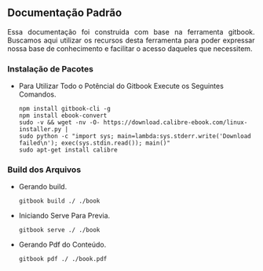 ## Documentação Padrão

<p style="text-align: justify;">
Essa documentação foi construida com base na ferramenta gitbook. Buscamos aqui utilizar os recursos desta ferramenta para poder expressar nossa base de conhecimento e facilitar o acesso daqueles que necessitem.
</p>

### Instalação de Pacotes

- Para Utilizar Todo o Potêncial do Gitbook Execute os Seguintes Comandos.

      npm install gitbook-cli -g
      npm install ebook-convert
      sudo -v && wget -nv -O- https://download.calibre-ebook.com/linux-installer.py | 
      sudo python -c "import sys; main=lambda:sys.stderr.write('Download failed\n'); exec(sys.stdin.read()); main()"
      sudo apt-get install calibre

### Build dos Arquivos

- Gerando build.

      gitbook build ./ ./book

- Iniciando Serve Para Previa.

      gitbook serve ./ ./book

- Gerando Pdf do Conteúdo.

      gitbook pdf ./ ./book.pdf
